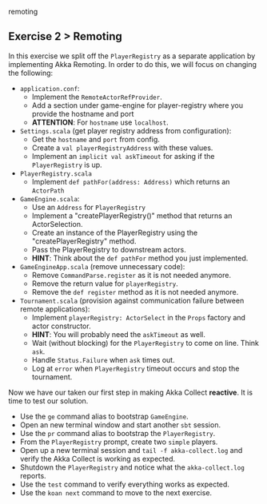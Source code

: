 remoting

## Exercise 2 > Remoting

In this exercise we split off the `PlayerRegistry` as a separate application by implementing Akka Remoting. In order to do this, we will focus on changing the following:

- `application.conf`:
    - Implement the `RemoteActorRefProvider`.
    - Add a section under game-engine for player-registry where you provide the hostname and port
    - **ATTENTION**: For `hostname` use `localhost`.
- `Settings.scala` (get player registry address from configuration):
    - Get the `hostname` and `port` from config.
    - Create a `val playerRegistryAddress` with these values.
    - Implement an `implicit val askTimeout` for asking if the `PlayerRegistry` is up.
- `PlayerRegistry.scala`
    - Implement `def pathFor(address: Address)` which returns an `ActorPath`
- `GameEngine.scala`:
    - Use an `Address` for `PlayerRegistry`
    - Implement a "createPlayerRegistry()" method that returns an ActorSelection.
    - Create an instance of the PlayerRegistry using the "createPlayerRegistry" method.
    - Pass the PlayerRegistry to downstream actors.
    - **HINT**: Think about the `def pathFor` method you just implemented.
- `GameEngineApp.scala` (remove unnecessary code):
    - Remove `CommandParse.register` as it is not needed anymore.
    - Remove the return value for `playerRegistry`.
    - Remove the `def register` method as it is not needed anymore.
- `Tournament.scala` (provision against communication failure between remote applications):
    - Implement `playerRegistry: ActorSelect` in the `Props` factory and actor constructor.
    - **HINT**: You will probably need the `askTimeout` as well.
    - Wait (without blocking) for the `PlayerRegistry` to come on line. Think `ask`.
    - Handle `Status.Failure` when `ask` times out.
    - Log at `error` when `PlayerRegistry` timeout occurs and stop the tournament.

Now we have our taken our first step in making Akka Collect **reactive**. It is time to test our solution.

- Use the `ge` command alias to bootstrap `GameEngine`.
- Open an new terminal window and start another `sbt` session.
- Use the `pr` command alias to bootstrap the `PlayerRegistry`.
- From the `PlayerRegistry` prompt, create two `simple` players.
- Open up a new terminal session and `tail -f akka-collect.log` and verify the Akka Collect is working as expected.
- Shutdown the `PlayerRegistry` and notice what the `akka-collect.log` reports.
- Use the `test` command to verify everything works as expected.
- Use the `koan next` command to move to the next exercise.
